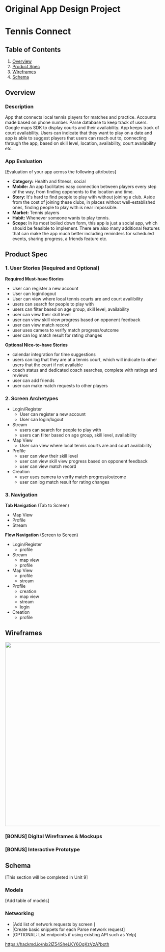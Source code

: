 Original App Design Project 
===

# Tennis Connect

## Table of Contents
1. [Overview](#Overview)
1. [Product Spec](#Product-Spec)
1. [Wireframes](#Wireframes)
2. [Schema](#Schema)

## Overview
### Description
App that connects local tennis players for matches and practice. Accounts made based on phone number. Parse database to keep track of users. Google maps SDK to display courts and their availability. App keeps track of court availability. Users can indicate that they want to play on a date and app is able to suggest players that users can reach out to, connecting through the app, based on skill level, location, availability, court availability etc. 


### App Evaluation
[Evaluation of your app across the following attributes]
- **Category:** Health and fitness, social
- **Mobile:** An app facilitates easy connection between players every step of the way, from finding opponents to the location and time. 
- **Story:** It's hard to find people to play with without joining a club. Aside from the cost of joining these clubs, in places without well-established ones, finding people to play with is near impossible. 
- **Market:** Tennis players
- **Habit:** Whenever someone wants to play tennis. 
- **Scope:** In its most boiled down form, this app is just a social app, which should be feasible to implement. There are also many additional features that can make the app much better including reminders for scheduled events, sharing progress, a friends feature etc. 

## Product Spec

### 1. User Stories (Required and Optional)

**Required Must-have Stories**

* User can register a new account 
* User can login/logout 
* User can view where local tennis courts are and court availibility 
* users can search for people to play with
* users can filter based on age group, skill level, availability
* user can view their skill level
* user can view skill view progress based on opponent feedback
* user can view match record
* user uses camera to verify match progress/outcome
* user can log match result for rating changes
 

**Optional Nice-to-have Stories**

* calendar integration for time suggestions
* users can log that they are at a tennis court, which will indicate to other users that the court if not available
* coach status and dedicated coach searches, complete with ratings and reviews 
* user can add friends
* user can make match requests to other players

### 2. Screen Archetypes

* Login/Register
   *  User can register a new account 
   *  User can login/logout 
* Stream 
    * users can search for people to play with 
    * users can filter based on age group, skill level, availability
* Map View
    * User can view where local tennis courts are and court availability
* Profile
    * user can view their skill level
    * user can view skill view progress based on opponent feedback
    * user can view match record 
* Creation 
    * user uses camera to verify match progress/outcome
    * user can log match result for rating changes


### 3. Navigation

**Tab Navigation** (Tab to Screen)

* Map View
* Profile
* Stream 

**Flow Navigation** (Screen to Screen)

* Login/Register
   * profile
* Stream 
    * map view
    * profile 
* Map View
    * profile 
    * stream
* Profile
    * creation
    * map view
    * stream 
    * login
* Creation 
    * profile

## Wireframes
<img src="https://github.com/xuangela/Tennis-Connect/blob/master/wireframes.jpg" width=600>

### [BONUS] Digital Wireframes & Mockups

### [BONUS] Interactive Prototype

## Schema 
[This section will be completed in Unit 9]
### Models
[Add table of models]
### Networking
- [Add list of network requests by screen ]
- [Create basic snippets for each Parse network request]
- [OPTIONAL: List endpoints if using existing API such as Yelp]

https://hackmd.io/nlx2lZ54SheLKY6OgKzVzA?both
